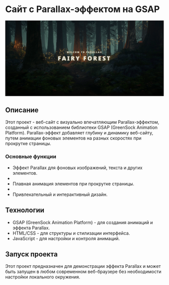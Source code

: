 # Сайт с Parallax-эффектом на GSAP

![Скриншот сайта](./img/Снимок%20экрана%20от%202023-09-08%2023-04-37.png)

## Описание

Этот проект - веб-сайт с визуально впечатляющим Parallax-эффектом, созданный с использованием библиотеки GSAP (GreenSock Animation Platform). 
Parallax-эффект добавляет глубину и динамику веб-сайту, путем анимации фоновых элементов на разных скоростях при прокрутке страницы.

### Основные функции

- Эффект Parallax для фоновых изображений, текста и других элементов.
- 
- Плавная анимация элементов при прокрутке страницы.
- 
- Привлекательный и интерактивный дизайн.

## Технологии

- GSAP (GreenSock Animation Platform) - для создания анимаций и эффекта Parallax.
- HTML/CSS - для структуры и стилизации интерфейса.
- JavaScript - для настройки и контроля анимаций.

## Запуск проекта

Этот проект предназначен для демонстрации эффекта Parallax и может быть запущен в любом современном веб-браузере без необходимости настройки локального окружения.